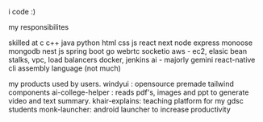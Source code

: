 i code :)

my responsibilites


skilled at
c
c++
java
python 
html css js
react next
node express monoose mongodb
nest js 
spring boot
go
webrtc socketio
aws - ec2, elasic bean stalks, vpc, load balancers
docker, jenkins
ai - majorly gemini
react-native cli
assembly language (not much)



my products used by users.
windyui : opensource premade tailwind components
ai-college-helper : reads pdf's, images and ppt to generate video and text summary.
khair-explains: teaching platform for my gdsc students
monk-launcher: android launcher to increase productivity



